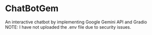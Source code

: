 # ChatBotGem
 An interactive chatbot by implementing Google Gemini API and Gradio
NOTE: I have not uploaded the .env file due to security issues.
